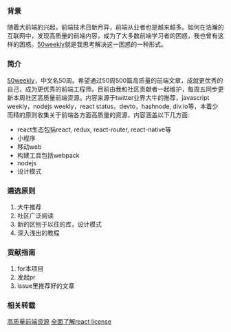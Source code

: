 ### 背景
随着大前端的兴起，前端技术日新月异，前端从业者也是越来越多。如何在浩瀚的互联网中，发现高质量的前端内容，成为了大多数前端学习者的困惑，我也曾有这样的困惑。[50weekly](https://github.com/ihtml5/50weekly)就是我思考解决这一困惑的一种形式。

### 简介

[50weekly](https://github.com/ihtml5/50weekly)，中文名50周。希望通过50周500篇高质量的前端文章，成就更优秀的自己，成为更优秀的前端工程师。目前由我和社区贡献者一起维护，每周五同步更新本周社区高质量前端资源。内容来源于twitter业界大牛的推荐，javascript weekly，nodejs weekly，react status，devto，hashnode, div.io等，本着少而精的原则收集关于前端各方面高质量的资源，内容涵盖以下几方面:
+ react生态包括react, redux, react-router, react-native等
+ 小程序
+ 移动web
+ 构建工具包括webpack
+ nodejs
+ 设计模式

### 遴选原则

1. 大牛推荐
2. 社区广泛阅读
3. 新的区别于以往的库，设计模式
4. 深入浅出的教程

### 贡献指南

1. for本项目
2. 发起pr
3. issue里推荐好的文章

### 相关转载

[高质量前端资源](https://cloud.tencent.com/developer/article/1005907)
[全面了解react license](https://cloud.tencent.com/developer/article/1005975)


